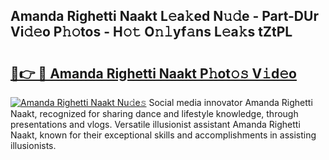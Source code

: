 ## Amanda Righetti Naakt L𝚎a𝚔ed N𝚞𝚍e - Part-DUr Vi𝚍𝚎o P𝚑𝚘tos - H𝚘𝚝 O𝚗𝚕yf𝚊ns L𝚎a𝚔s tZtPL

# <h2><a href="http://kfc5uzr.oniu.top/?m=Amanda+Righetti+Naakt">🔗👉 🔴 Amanda Righetti Naakt P𝚑ot𝚘𝚜 V𝚒d𝚎o</a></h2>

[![Amanda Righetti Naakt Nu𝚍e𝚜](https://i.imgur.com/0qMVB7G.gif)](http://kfc5uzr.oniu.top/?m=Amanda+Righetti+Naakt)
Social media innovator Amanda Righetti Naakt, recognized for sharing dance and lifestyle knowledge, through presentations and vlogs. Versatile illusionist assistant Amanda Righetti Naakt, known for their exceptional skills and accomplishments in assisting illusionists.  
